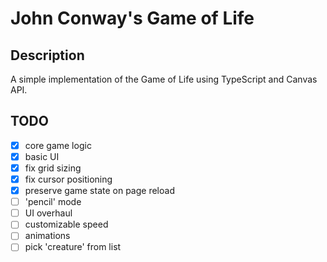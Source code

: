 # John Conway's Game of Life

## Description

A simple implementation of the Game of Life using TypeScript and Canvas API.

## TODO

- [x] core game logic
- [x] basic UI
- [x] fix grid sizing
- [x] fix cursor positioning
- [x] preserve game state on page reload
- [ ] 'pencil' mode
- [ ] UI overhaul
- [ ] customizable speed
- [ ] animations
- [ ] pick 'creature' from list
